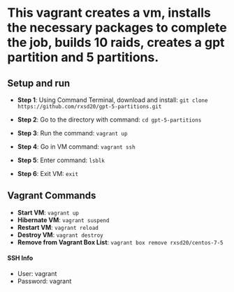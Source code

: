 
This vagrant creates a vm, installs the necessary packages to complete the job, builds 10 raids, creates a gpt partition and 5 partitions. 
==============

## Setup and run
* **Step 1**: Using Command Terminal, download and install: ```git clone https://github.com/rxsd20/gpt-5-partitions.git```

* **Step 2**: Go to the directory with command: ```cd gpt-5-partitions```

* **Step 3**: Run the command: ```vagrant up```

* **Step 4**: Go in VM command: ```vagrant ssh```

* **Step 5**: Enter command: ```lsblk```

* **Step 6**: Exit VM: ```exit```


## Vagrant Commands
* **Start VM**: ```vagrant up```
* **Hibernate VM**: ```vagrant suspend```
* **Restart VM**: ```vagrant reload```
* **Destroy VM**: ```vagrant destroy```
* **Remove from Vagrant Box List**: ```vagrant box remove rxsd20/centos-7-5```

#### SSH Info
* User: vagrant
* Password: vagrant
